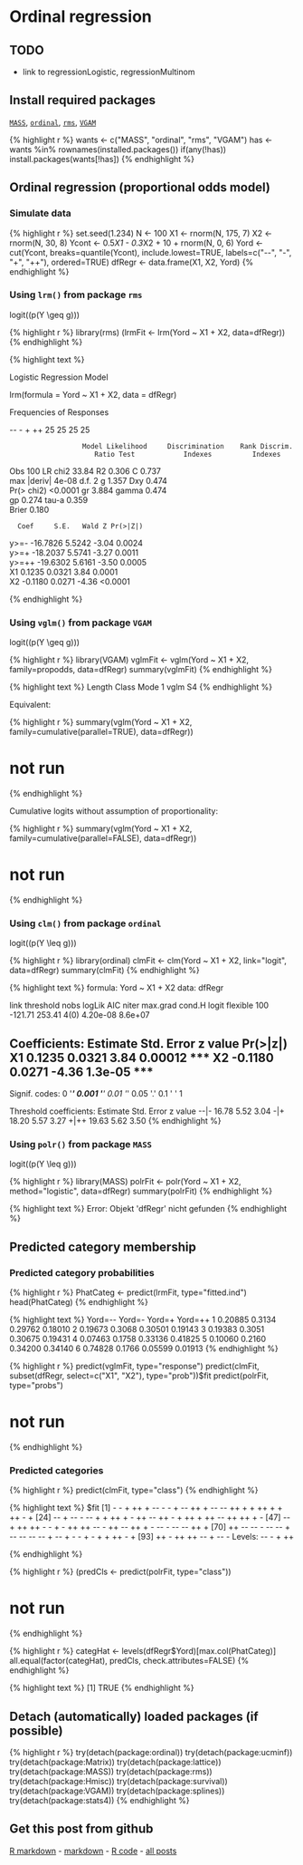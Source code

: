 Ordinal regression
=========================




TODO
-------------------------

 - link to regressionLogistic, regressionMultinom

Install required packages
-------------------------

[`MASS`](http://cran.r-project.org/package=MASS), [`ordinal`](http://cran.r-project.org/package=ordinal), [`rms`](http://cran.r-project.org/package=rms), [`VGAM`](http://cran.r-project.org/package=VGAM)


{% highlight r %}
wants <- c("MASS", "ordinal", "rms", "VGAM")
has   <- wants %in% rownames(installed.packages())
if(any(!has)) install.packages(wants[!has])
{% endhighlight %}


Ordinal regression (proportional odds model)
-------------------------
    
### Simulate data
    

{% highlight r %}
set.seed(1.234)
N      <- 100
X1     <- rnorm(N, 175, 7)
X2     <- rnorm(N,  30, 8)
Ycont  <- 0.5*X1 - 0.3*X2 + 10 + rnorm(N, 0, 6)
Yord   <- cut(Ycont, breaks=quantile(Ycont), include.lowest=TRUE,
              labels=c("--", "-", "+", "++"), ordered=TRUE)
dfRegr <- data.frame(X1, X2, Yord)
{% endhighlight %}


### Using `lrm()` from package `rms`

logit(\(p(Y \geq g)\))


{% highlight r %}
library(rms)
(lrmFit <- lrm(Yord ~ X1 + X2, data=dfRegr))
{% endhighlight %}



{% highlight text %}

Logistic Regression Model

lrm(formula = Yord ~ X1 + X2, data = dfRegr)

Frequencies of Responses

--  -  + ++ 
25 25 25 25 

                      Model Likelihood     Discrimination    Rank Discrim.    
                         Ratio Test            Indexes          Indexes       
Obs           100    LR chi2      33.84    R2       0.306    C       0.737    
max |deriv| 4e-08    d.f.             2    g        1.357    Dxy     0.474    
                     Pr(> chi2) <0.0001    gr       3.884    gamma   0.474    
                                           gp       0.274    tau-a   0.359    
                                           Brier    0.180                     

      Coef     S.E.   Wald Z Pr(>|Z|)
y>=-  -16.7826 5.5242 -3.04  0.0024  
y>=+  -18.2037 5.5741 -3.27  0.0011  
y>=++ -19.6302 5.6161 -3.50  0.0005  
X1      0.1235 0.0321  3.84  0.0001  
X2     -0.1180 0.0271 -4.36  <0.0001 


{% endhighlight %}


### Using `vglm()` from package `VGAM`

logit(\(p(Y \geq g)\))


{% highlight r %}
library(VGAM)
vglmFit <- vglm(Yord ~ X1 + X2, family=propodds, data=dfRegr)
summary(vglmFit)
{% endhighlight %}



{% highlight text %}
Length  Class   Mode 
     1   vglm     S4 
{% endhighlight %}


Equivalent:


{% highlight r %}
summary(vglm(Yord ~ X1 + X2, family=cumulative(parallel=TRUE), data=dfRegr))
# not run
{% endhighlight %}


Cumulative logits without assumption of proportionality:


{% highlight r %}
summary(vglm(Yord ~ X1 + X2, family=cumulative(parallel=FALSE), data=dfRegr))
# not run
{% endhighlight %}


### Using `clm()` from package `ordinal`

logit(\(p(Y \leq g)\))


{% highlight r %}
library(ordinal)
clmFit <- clm(Yord ~ X1 + X2, link="logit", data=dfRegr)
summary(clmFit)
{% endhighlight %}



{% highlight text %}
formula: Yord ~ X1 + X2
data:    dfRegr

 link  threshold nobs logLik  AIC    niter max.grad cond.H 
 logit flexible  100  -121.71 253.41 4(0)  4.20e-08 8.6e+07

Coefficients:
   Estimate Std. Error z value Pr(>|z|)    
X1   0.1235     0.0321    3.84  0.00012 ***
X2  -0.1180     0.0271   -4.36  1.3e-05 ***
---
Signif. codes:  0 '***' 0.001 '**' 0.01 '*' 0.05 '.' 0.1 ' ' 1 

Threshold coefficients:
     Estimate Std. Error z value
--|-    16.78       5.52    3.04
-|+     18.20       5.57    3.27
+|++    19.63       5.62    3.50
{% endhighlight %}


### Using `polr()` from package `MASS`

logit(\(p(Y \leq g)\))


{% highlight r %}
library(MASS)
polrFit <- polr(Yord ~ X1 + X2, method="logistic", data=dfRegr)
summary(polrFit)
{% endhighlight %}



{% highlight text %}
Error: Objekt 'dfRegr' nicht gefunden
{% endhighlight %}


Predicted category membership
-------------------------

### Predicted category probabilities


{% highlight r %}
PhatCateg <- predict(lrmFit, type="fitted.ind")
head(PhatCateg)
{% endhighlight %}



{% highlight text %}
  Yord=-- Yord=-  Yord=+ Yord=++
1 0.20885 0.3134 0.29762 0.18010
2 0.19673 0.3068 0.30501 0.19143
3 0.19383 0.3051 0.30675 0.19431
4 0.07463 0.1758 0.33136 0.41825
5 0.10060 0.2160 0.34200 0.34140
6 0.74828 0.1766 0.05599 0.01913
{% endhighlight %}



{% highlight r %}
predict(vglmFit, type="response")
predict(clmFit, subset(dfRegr, select=c("X1", "X2"), type="prob"))$fit
predict(polrFit, type="probs")
# not run
{% endhighlight %}


### Predicted categories


{% highlight r %}
predict(clmFit, type="class")
{% endhighlight %}



{% highlight text %}
$fit
  [1] -  -  +  ++ +  -- -  -  +  -- ++ +  -- -- ++ +  +  ++ +  +  ++ -  + 
 [24] -- +  -- -  -- +  +  ++ +  -  ++ -- ++ -  +  ++ +  ++ -- ++ ++ +  - 
 [47] -- +  ++ ++ -  -  +  -  ++ ++ -- -  ++ -- ++ +  -  -- -  -- -- ++ + 
 [70] ++ -- -- -  -- -- +  -- -- -- -- +  -- +  -  -  +  -  +  +  ++ -  + 
 [93] ++ -  ++ ++ -- +  -- - 
Levels: -- - + ++

{% endhighlight %}



{% highlight r %}
(predCls <- predict(polrFit, type="class"))
# not run
{% endhighlight %}



{% highlight r %}
categHat <- levels(dfRegr$Yord)[max.col(PhatCateg)]
all.equal(factor(categHat), predCls, check.attributes=FALSE)
{% endhighlight %}



{% highlight text %}
[1] TRUE
{% endhighlight %}


Detach (automatically) loaded packages (if possible)
-------------------------


{% highlight r %}
try(detach(package:ordinal))
try(detach(package:ucminf))
try(detach(package:Matrix))
try(detach(package:lattice))
try(detach(package:MASS))
try(detach(package:rms))
try(detach(package:Hmisc))
try(detach(package:survival))
try(detach(package:VGAM))
try(detach(package:splines))
try(detach(package:stats4))
{% endhighlight %}


Get this post from github
----------------------------------------------

[R markdown](https://github.com/dwoll/RExRepos/raw/master/Rmd/regressionOrdinal.Rmd) - [markdown](https://github.com/dwoll/RExRepos/raw/master/md/regressionOrdinal.md) - [R code](https://github.com/dwoll/RExRepos/raw/master/R/regressionOrdinal.R) - [all posts](https://github.com/dwoll/RExRepos)
